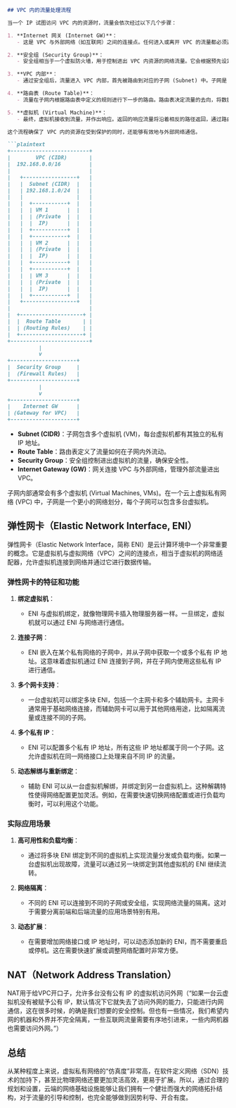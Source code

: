 ```markdown
## VPC 内的流量处理流程

当一个 IP 试图访问 VPC 内的资源时，流量会依次经过以下几个步骤：

1. **Internet 网关 (Internet GW)**：
   - 这是 VPC 与外部网络（如互联网）之间的连接点。任何进入或离开 VPC 的流量都必须通过这个网关。

2. **安全组 (Security Group)**：
   - 安全组相当于一个虚拟防火墙，用于控制进出 VPC 内资源的网络流量。它会根据预先设定的规则决定是否允许这次访问。如果访问被允许，流量将继续向下传递。

3. **VPC 内部**：
   - 通过安全组后，流量进入 VPC 内部，首先被路由到对应的子网 (Subnet) 中。子网是 VPC 内的一部分，拥有自己的 IP 地址范围（CIDR）。

4. **路由表 (Route Table)**：
   - 流量在子网内根据路由表中定义的规则进行下一步的路由。路由表决定流量的去向，将数据包转发到正确的目标，如在子网中的虚拟机 (Virtual Machine)。

5. **虚拟机 (Virtual Machine)**：
   - 最终，虚拟机接收到流量，并作出响应。返回的响应流量将沿着相反的路径返回，通过路由表、安全组、网关，再返回到外部网络。

这个流程确保了 VPC 内的资源在受到保护的同时，还能够有效地与外部网络通信。

```plaintext
+-------------------------+
|        VPC (CIDR)       |
|  192.168.0.0/16         |
|                         |
|   +-----------------+   |
|   |  Subnet (CIDR)  |   |
|   | 192.168.1.0/24  |   |
|   |                 |   |
|   |  +-----------+  |   |
|   |  | VM 1      |  |   |
|   |  | (Private  |  |   |
|   |  |  IP)      |  |   |
|   |  +-----------+  |   |
|   |  +-----------+  |   |
|   |  | VM 2      |  |   |
|   |  | (Private  |  |   |
|   |  |  IP)      |  |   |
|   |  +-----------+  |   |
|   |  +-----------+  |   |
|   |  | VM 3      |  |   |
|   |  | (Private  |  |   |
|   |  |  IP)      |  |   |
|   |  +-----------+  |   |
|   +-----------------+   |
|                         |
|  +--------------------+ |
|  |  Route Table       | |
|  | (Routing Rules)    | |
|  +--------------------+ |
+-------------------------+
          |
          v
+---------------------+
|  Security Group     |
|  (Firewall Rules)   |
+---------------------+
          |
          v
+---------------------+
|    Internet GW      |
| (Gateway for VPC)   |
+---------------------+
```

- **Subnet (CIDR)**：子网包含多个虚拟机 (VM)，每台虚拟机都有其独立的私有 IP 地址。
- **Route Table**：路由表定义了流量如何在子网内外流动。
- **Security Group**：安全组控制进出虚拟机的流量，确保安全性。
- **Internet Gateway (GW)**：网关连接 VPC 与外部网络，管理外部流量进出 VPC。

子网内部通常会有多个虚拟机 (Virtual Machines, VMs)。在一个云上虚拟私有网络 (VPC) 中，子网是一个更小的网络划分，每个子网可以包含多台虚拟机。

## 弹性网卡（Elastic Network Interface, ENI）

弹性网卡（Elastic Network Interface，简称 ENI）是云计算环境中一个非常重要的概念。它是虚拟机与虚拟网络（VPC）之间的连接点，相当于虚拟机的网络适配器，允许虚拟机连接到网络并通过它进行数据传输。

### 弹性网卡的特征和功能

1. **绑定虚拟机**：
   - ENI 与虚拟机绑定，就像物理网卡插入物理服务器一样。一旦绑定，虚拟机就可以通过 ENI 与网络进行通信。

2. **连接子网**：
   - ENI 嵌入在某个私有网络的子网中，并从子网中获取一个或多个私有 IP 地址。这意味着虚拟机通过 ENI 连接到子网，并在子网内使用这些私有 IP 进行通信。

3. **多个网卡支持**：
   - 一台虚拟机可以绑定多块 ENI，包括一个主网卡和多个辅助网卡。主网卡通常用于基础网络连接，而辅助网卡可以用于其他网络用途，比如隔离流量或连接不同的子网。

4. **多个私有 IP**：
   - ENI 可以配置多个私有 IP 地址，所有这些 IP 地址都属于同一个子网。这允许虚拟机在同一网络接口上处理来自不同 IP 的流量。

5. **动态解绑与重新绑定**：
   - 辅助 ENI 可以从一台虚拟机解绑，并绑定到另一台虚拟机上。这种解耦特性使得网络配置更加灵活。例如，在需要快速切换网络配置或进行负载均衡时，可以利用这个功能。

### 实际应用场景

1. **高可用性和负载均衡**：
   - 通过将多块 ENI 绑定到不同的虚拟机上实现流量分发或负载均衡。如果一台虚拟机出现故障，流量可以通过另一块绑定到其他虚拟机的 ENI 继续流转。

2. **网络隔离**：
   - 不同的 ENI 可以连接到不同的子网或安全组，实现网络流量的隔离。这对于需要分离前端和后端流量的应用场景特别有用。

3. **动态扩展**：
   - 在需要增加网络接口或 IP 地址时，可以动态添加新的 ENI，而不需要重启或停机。这在需要快速扩展或调整网络配置时非常方便。

## NAT（Network Address Translation）
NAT用于给VPC开口子，允许多台没有公有 IP 的虚拟机访问外网（“如果一台云虚拟机没有被赋予公有 IP，默认情况下它就失去了访问外网的能力，只能进行内网通信，这在很多时候，的确是我们想要的安全控制。但也有一些情况，我们希望内网的机器和外界并不完全隔离，一些互联网流量需要有序地引进来，一些内网机器也需要访问外网。”）


## 总结

从某种程度上来说，虚拟私有网络的“仿真度”非常高，在软件定义网络（SDN）技术的加持下，甚至比物理网络还要更加灵活高效，更易于扩展。所以，通过合理的规划和设置，云端的网络基础设施能够让我们拥有一个健壮而强大的网络拓扑结构，对于流量的引导和控制，也完全能够做到因势利导、开合有度。

```